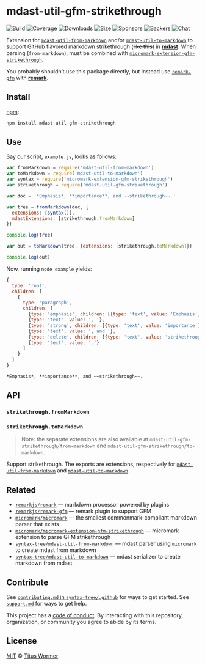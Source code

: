 # mdast-util-gfm-strikethrough

[![Build][build-badge]][build]
[![Coverage][coverage-badge]][coverage]
[![Downloads][downloads-badge]][downloads]
[![Size][size-badge]][size]
[![Sponsors][sponsors-badge]][collective]
[![Backers][backers-badge]][collective]
[![Chat][chat-badge]][chat]

Extension for [`mdast-util-from-markdown`][from-markdown] and/or
[`mdast-util-to-markdown`][to-markdown] to support GitHub flavored markdown
strikethrough (~~like this~~) in **[mdast][]**.
When parsing (`from-markdown`), must be combined with
[`micromark-extension-gfm-strikethrough`][extension].

You probably shouldn’t use this package directly, but instead use
[`remark-gfm`][remark-gfm] with **[remark][]**.

## Install

[npm][]:

```sh
npm install mdast-util-gfm-strikethrough
```

## Use

Say our script, `example.js`, looks as follows:

```js
var fromMarkdown = require('mdast-util-from-markdown')
var toMarkdown = require('mdast-util-to-markdown')
var syntax = require('micromark-extension-gfm-strikethrough')
var strikethrough = require('mdast-util-gfm-strikethrough')

var doc = '*Emphasis*, **importance**, and ~~strikethrough~~.'

var tree = fromMarkdown(doc, {
  extensions: [syntax()],
  mdastExtensions: [strikethrough.fromMarkdown]
})

console.log(tree)

var out = toMarkdown(tree, {extensions: [strikethrough.toMarkdown]})

console.log(out)
```

Now, running `node example` yields:

```js
{
  type: 'root',
  children: [
    {
      type: 'paragraph',
      children: [
        {type: 'emphasis', children: [{type: 'text', value: 'Emphasis'}]},
        {type: 'text', value: ', '},
        {type: 'strong', children: [{type: 'text', value: 'importance'}]},
        {type: 'text', value: ', and '},
        {type: 'delete', children: [{type: 'text', value: 'strikethrough'}]},
        {type: 'text', value: '.'}
      ]
    }
  ]
}
```

```markdown
*Emphasis*, **importance**, and ~~strikethrough~~.
```

## API

### `strikethrough.fromMarkdown`

### `strikethrough.toMarkdown`

> Note: the separate extensions are also available at
> `mdast-util-gfm-strikethrough/from-markdown` and
> `mdast-util-gfm-strikethrough/to-markdown`.

Support strikethrough.
The exports are extensions, respectively
for [`mdast-util-from-markdown`][from-markdown] and
[`mdast-util-to-markdown`][to-markdown].

## Related

*   [`remarkjs/remark`][remark]
    — markdown processor powered by plugins
*   [`remarkjs/remark-gfm`][remark-gfm]
    — remark plugin to support GFM
*   [`micromark/micromark`][micromark]
    — the smallest commonmark-compliant markdown parser that exists
*   [`micromark/micromark-extension-gfm-strikethrough`][extension]
    — micromark extension to parse GFM strikethrough
*   [`syntax-tree/mdast-util-from-markdown`][from-markdown]
    — mdast parser using `micromark` to create mdast from markdown
*   [`syntax-tree/mdast-util-to-markdown`][to-markdown]
    — mdast serializer to create markdown from mdast

## Contribute

See [`contributing.md` in `syntax-tree/.github`][contributing] for ways to get
started.
See [`support.md`][support] for ways to get help.

This project has a [code of conduct][coc].
By interacting with this repository, organization, or community you agree to
abide by its terms.

## License

[MIT][license] © [Titus Wormer][author]

<!-- Definitions -->

[build-badge]: https://img.shields.io/travis/syntax-tree/mdast-util-gfm-strikethrough.svg

[build]: https://travis-ci.org/syntax-tree/mdast-util-gfm-strikethrough

[coverage-badge]: https://img.shields.io/codecov/c/github/syntax-tree/mdast-util-gfm-strikethrough.svg

[coverage]: https://codecov.io/github/syntax-tree/mdast-util-gfm-strikethrough

[downloads-badge]: https://img.shields.io/npm/dm/mdast-util-gfm-strikethrough.svg

[downloads]: https://www.npmjs.com/package/mdast-util-gfm-strikethrough

[size-badge]: https://img.shields.io/bundlephobia/minzip/mdast-util-gfm-strikethrough.svg

[size]: https://bundlephobia.com/result?p=mdast-util-gfm-strikethrough

[sponsors-badge]: https://opencollective.com/unified/sponsors/badge.svg

[backers-badge]: https://opencollective.com/unified/backers/badge.svg

[collective]: https://opencollective.com/unified

[chat-badge]: https://img.shields.io/badge/chat-discussions-success.svg

[chat]: https://github.com/syntax-tree/unist/discussions

[npm]: https://docs.npmjs.com/cli/install

[license]: license

[author]: https://wooorm.com

[contributing]: https://github.com/syntax-tree/.github/blob/HEAD/contributing.md

[support]: https://github.com/syntax-tree/.github/blob/HEAD/support.md

[coc]: https://github.com/syntax-tree/.github/blob/HEAD/code-of-conduct.md

[mdast]: https://github.com/syntax-tree/mdast

[remark]: https://github.com/remarkjs/remark

[remark-gfm]: https://github.com/remarkjs/remark-gfm

[from-markdown]: https://github.com/syntax-tree/mdast-util-from-markdown

[to-markdown]: https://github.com/syntax-tree/mdast-util-to-markdown

[micromark]: https://github.com/micromark/micromark

[extension]: https://github.com/micromark/micromark-extension-gfm-strikethrough
